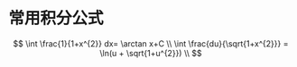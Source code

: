 # 常用积分公式

$$
\int \frac{1}{1+x^{2}} dx= \arctan x+C  \\
\int \frac{du}{\sqrt{1+x^{2}}} = \ln(u + \sqrt{1+u^{2}})  \\
$$

